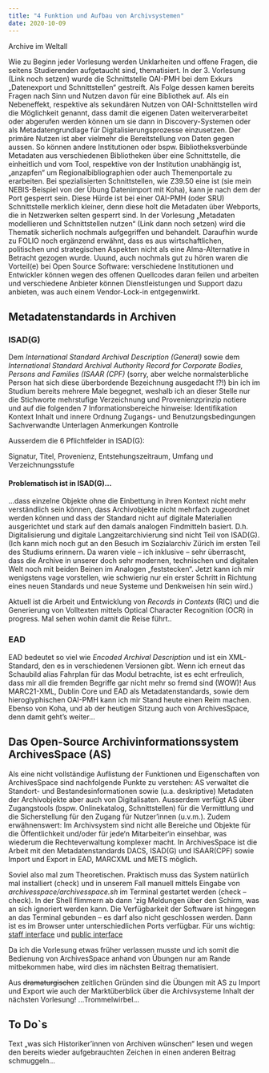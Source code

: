 ```yaml
---
title: "4 Funktion und Aufbau von Archivsystemen"
date: 2020-10-09
---
```

Archive im Weltall 

Wie zu Beginn jeder Vorlesung werden Unklarheiten und offene Fragen, die seitens Studierenden aufgetaucht sind, thematisiert. In der 3. Vorlesung (Link noch setzen) wurde die Schnittstelle OAI-PMH bei dem Exkurs „Datenexport und Schnittstellen“ gestreift. Als Folge dessen kamen bereits Fragen nach Sinn und Nutzen davon für eine Bibliothek auf. 
Als ein Nebeneffekt, respektive als sekundären Nutzen von OAI-Schnittstellen wird die Möglichkeit genannt, dass damit die eigenen Daten weiterverarbeitet oder abgerufen werden können um sie dann in Discovery-Systemen oder als Metadatengrundlage für Digitalisierungsprozesse einzusetzen. 
Der primäre Nutzen ist aber vielmehr die Bereitstellung von Daten gegen aussen. So können andere Institutionen oder bspw. Bibliotheksverbünde Metadaten aus verschiedenen Bibliotheken über eine Schnittstelle, die einheitlich und vom Tool, respektive von der Institution unabhängig ist, „anzapfen“ um Regionalbibliographien oder auch Themenportale zu erarbeiten. Bei spezialisierten Schnittstellen, wie Z39.50 eine ist (sie mein NEBIS-Beispiel von der Übung Datenimport mit Koha), kann je nach dem der Port gesperrt sein. Diese Hürde ist bei einer OAI-PMH (oder SRU) Schnittstelle merklich kleiner, denn diese holt die Metadaten über Webports, die in Netzwerken selten gesperrt sind. In der Vorlesung „Metadaten modellieren und Schnittstellen nutzen“ (Link dann noch setzen) wird die Thematik sicherlich nochmals aufgegriffen und behandelt. Daraufhin wurde zu FOLIO noch ergänzend erwähnt, dass es aus wirtschaftlichen, politischen und strategischen Aspekten nicht als eine Alma-Alternative in Betracht gezogen wurde. Uuund, auch nochmals gut zu hören waren die Vorteil(e) bei Open Source Software: verschiedene Institutionen und Entwickler können wegen des offenen Quellcodes daran feilen und arbeiten und verschiedene Anbieter können Dienstleistungen und Support dazu anbieten, was auch einem Vendor-Lock-in entgegenwirkt.


## Metadatenstandards in Archiven 
### ISAD(G)
Dem *International Standard Archival Description (General)* sowie dem *International Standard Archival Authority Record for Corporate Bodies, Persons and Families (ISAAR (CPF)* (sorry, aber welche normalsterbliche Person hat sich diese überbordende Bezeichnung ausgedacht !?!) bin ich im Studium bereits mehrere Male begegnet, weshalb ich an dieser Stelle nur die Stichworte mehrstufige Verzeichnung und Provenienzprinzip notiere und auf die folgenden 7 Informationsbereiche hinweise:
Identifikation
Kontext
Inhalt und innere Ordnung
Zugangs- und Benutzungsbedingungen
Sachverwandte Unterlagen
Anmerkungen
Kontrolle

Ausserdem die 6 Pflichtfelder in ISAD(G): 

Signatur, Titel, Provenienz, Entstehungszeitraum, Umfang und Verzeichnungsstufe

#### Problematisch ist in ISAD(G)…
…dass einzelne Objekte ohne die Einbettung in ihren Kontext nicht mehr verständlich sein können, 
dass Archivobjekte nicht mehrfach zugeordnet werden können und
dass der Standard nicht auf digitale Materialien ausgerichtet und stark auf den damals analogen Findmitteln basiert. D.h. Digitalisierung und digitale Langzeitarchivierung sind nicht Teil von ISAD(G). 
(Ich kann mich noch gut an den Besuch im Sozialarchiv Zürich im ersten Teil des Studiums erinnern. Da waren viele – ich inklusive – sehr überrascht, dass die Archive in unserer doch sehr modernen, technischen und digitalen Welt noch mit beiden Beinen im Analogen „feststecken“. Jetzt kann ich mir wenigstens vage vorstellen, wie schwierig nur ein erster Schritt in Richtung eines neuen Standards und neue Systeme und Denkweisen hin sein wird.)

Aktuell ist die Arbeit und Entwicklung von *Records in Contexts* (RIC) und die Generierung von Volltexten mittels Optical Character Recognition (OCR) in progress. Mal sehen wohin damit die Reise führt..

### EAD
EAD bedeutet so viel wie *Encoded Archival Description* und ist ein XML-Standard, den es in verschiedenen Versionen gibt. Wenn ich erneut das Schaubild alias Fahrplan für das Modul betrachte, ist es echt erfreulich, dass mir all die fremden Begriffe gar nicht mehr so fremd sind (WOW)! Aus MARC21-XML, Dublin Core und EAD als Metadatenstandards, sowie dem hieroglyphischen OAI-PMH kann ich mir Stand heute einen Reim machen. Ebenso von Koha, und ab der heutigen Sitzung auch von ArchivesSpace, denn damit geht’s weiter…

## Das Open-Source Archivinformationssystem ArchivesSpace (AS)
Als eine nicht vollständige Auflistung der Funktionen und Eigenschaften von ArchivesSpace sind nachfolgende Punkte zu verstehen: AS verwaltet die Standort- und Bestandesinformationen sowie (u.a. deskriptive) Metadaten der Archivobjekte aber auch von Digitalisaten. Ausserdem verfügt AS über Zugangstools (bspw. Onlinekatalog, Schnittstellen) für die Vermittlung und die Sicherstellung für den Zugang für Nutzer’innen (u.v.m.). Zudem erwähnenswert: Im Archivsystem sind nicht alle Bereiche und Objekte für die Öffentlichkeit und/oder für jede‘n Mitarbeiter‘in einsehbar, was wiederum die Rechteverwaltung komplexer macht. In ArchivesSpace ist die Arbeit mit den Metadatenstandards DACS, ISAD(G) und ISAAR(CPF) sowie Import und Export in EAD, MARCXML und METS möglich. 

Soviel also mal zum Theoretischen. 
Praktisch muss das System natürlich mal installiert (check) und in unserem Fall manuell mittels Eingabe von *archivesspace/archivesspace.sh* im Terminal gestartet werden (check – check). In der Shell flimmern ab dann 'zig Meldungen über den Schirm, was an sich ignoriert werden kann. Die Verfügbarkeit der Software ist hingegen an das Terminal gebunden – es darf also nicht geschlossen werden. Dann ist es im Browser unter unterschiedlichen Ports verfügbar. 
Für uns wichtig: [staff interface](http://localhost:8080/) und [public interface](http://localhost:8081/)

Da ich die Vorlesung etwas früher verlassen musste und ich somit die Bedienung von ArchivesSpace anhand von Übungen nur am Rande mitbekommen habe, wird dies im nächsten Beitrag thematisiert.

Aus ~~dramaturgischen~~ zeitlichen Gründen sind die Übungen mit AS zu Import und Export wie auch der Marktüberblick über die Archivsysteme Inhalt der nächsten Vorlesung!
…Trommelwirbel…

## To Do`s 
Text „was sich Historiker’innen von Archiven wünschen“ lesen und wegen den bereits wieder aufgebrauchten Zeichen in einen anderen Beitrag schmuggeln…

